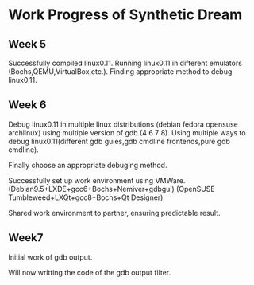 # Work Progress of Synthetic Dream

## Week 5

Successfully compiled linux0.11.
Running linux0.11 in different emulators (Bochs,QEMU,VirtualBox,etc.).
Finding appropriate method to debug linux0.11.

## Week 6

Debug linux0.11 in multiple linux distributions (debian fedora opensuse archlinux) using multiple version of gdb (4 6 7 8).
Using multiple ways to debug linux0.11(different gdb guies,gdb cmdline frontends,pure gdb cmdline).

Finally choose an appropriate debuging method.

Successfully set up work environment using VMWare.
(Debian9.5+LXDE+gcc6+Bochs+Nemiver+gdbgui)
(OpenSUSE Tumbleweed+LXQt+gcc8+Bochs+Qt Designer)

Shared work environment to partner, ensuring predictable result.

## Week7

Initial work of gdb output.

Will now writting the code of the gdb output filter.
